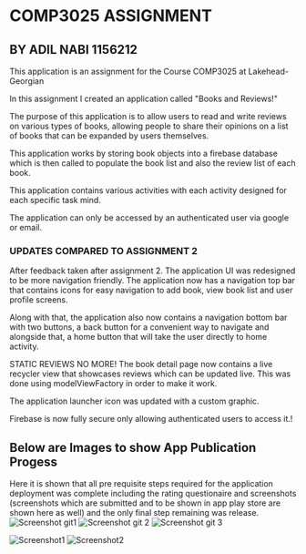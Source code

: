 <h1>COMP3025 ASSIGNMENT</h1>
<h2>BY ADIL NABI    1156212</h2>


This application is an assignment for the Course COMP3025 at Lakehead-Georgian

In this assignment I created an application called "Books and Reviews!"

The purpose of this application is to allow users to read and write reviews on various types of books,
allowing people to share their opinions on a list of books that can be expanded by users themselves.

This application works by storing book objects into a firebase database which is then called to populate the book list 
and also the review list of each book.

This application contains various activities with each activity designed for each specific task mind.

The application can only be accessed by an authenticated user via google or email.

<h3>UPDATES COMPARED TO ASSIGNMENT 2</h3>

After feedback taken after assignment 2. The application UI was redesigned to be more navigation friendly.
The application now has a navigation top bar that contains icons for easy navigation to
add book, view book list and user profile screens.

Along with that, the application also now contains a navigation bottom bar with two buttons, a back button for 
a convenient way to navigate and alongside that, a home button that will take the user directly to home activity.

STATIC REVIEWS NO MORE! The book detail page now contains a live recycler view that showcases reviews which can be updated live.
This was done using modelViewFactory in order to make it work.

The application launcher icon was updated with a custom graphic.

Firebase is now fully secure only allowing authenticated users to access it.!

<h2> Below are Images to show App Publication Progess </h2>

Here it is shown that all pre requisite steps required for the application deployment was complete including the rating questionaire
and screenshots (screenshots which are submitted and to be shown in app play store are shown here as well) and the only final step remaining was release.
![Screenshot git1](https://user-images.githubusercontent.com/77406332/162596833-9c8daec4-b4e7-4262-b3b0-779bde55a4fc.png)
![Screenshot git 2](https://user-images.githubusercontent.com/77406332/162596837-8f1c0215-6587-494b-a51e-5c5cd0c32218.png)
![Screenshot git 3](https://user-images.githubusercontent.com/77406332/162596914-7c3fbfc3-7a28-4a28-88a9-115fd4ab1249.png)


![Screenshot1](https://user-images.githubusercontent.com/77406332/162596853-728c4f06-aa3f-4945-b744-54c5e1789ab5.png)
![Screenshot2](https://user-images.githubusercontent.com/77406332/162596855-e2bc6c4c-1f24-43b0-b210-ff5f6427201e.png)

